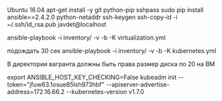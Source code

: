 Ubuntu 16.04
apt-get install -y git python-pip sshpass
sudo pip install ansible==2.4.2.0
python-netaddr
ssh-keygen
ssh-copy-id -i ~/.ssh/id_rsa.pub javdet@localhost

ansible-playbook -i inventory/ -v -b -K virtualization.yml

подождать 30 сек
ansible-playbook -i inventory/ -v -b -K kubernetes.yml

В директории вагранта должны быть права
размер диска
по 20 на ВМ

export ANSIBLE_HOST_KEY_CHECKING=False
kubeadm init --token="jfuw63.1osue85lsh973hbf" --apiserver-advertise-address=172.16.66.2 --kubernetes-version v1.7.0